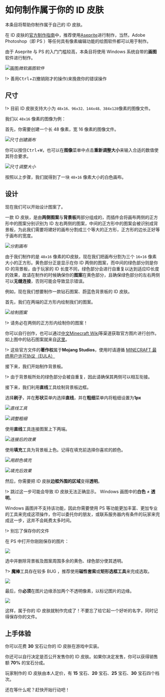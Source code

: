 # 如何制作属于你的 ID 皮肤

本条目将帮助你制作属于自己的 ID 皮肤。

在 ID 皮肤的[官方制作指南](https://itsnathang.me/plugins/nameplates/#/creating-nameplates)中，推荐使用[Aseprite](https://www.aseprite.org/)进行制作，当然，Adobe Photoshop（即 PS ）等任何具有像素编辑功能的绘图软件都可以用于制作。

由于 Aseprite 与 PS 的入门门槛较高，本条目将使用 Windows 系统自带的**画图**软件进行制作。

![画图](https://www.hualigs.cn/image/6038bf57a070a.jpg)*微软画图软件*

!> 善用<kbd>Ctrl</kbd>+<kbd>Z</kbd>(撤销刚才的操作)来挽救你的错误操作

## 尺寸

!> 目前 ID 皮肤支持大小为 `48x16、96x32、144x48、384x128`像素的图像文件。

我们以 `48x16` 像素的图像为例：

首先，你需要创建一个长 48 像素，宽 16 像素的图像文件。

![尺寸](https://www.hualigs.cn/image/6038bf0474146.jpg)*创建画布*

你可以按住<kbd>Ctrl</kbd>+<kbd>W</kbd>，也可以在**图像**菜单中点击**重新调整大小**来输入合适的数值使其符合要求。

![尺寸](https://www.hualigs.cn/image/6038c0f645aa7.jpg)*调整大小*

按照以上步骤，我们就得到了一块 `48×16` 像素大小的白色画布。

## 设计

现在我们可以开始设计图案了。

一款 ID 皮肤，是由**两侧图案**与**背景板**两部分组成的，而插件会将画布两侧的正方形中的图案分别识别为 ID 左右两侧的图案，中间的正方形中的图案会被识别成背景板，为此我们需要将建好的画布分割成三个等大的正方形，正方形的边长正好等于画布的宽度。

![](https://www.hualigs.cn/image/6038c3b5f00d8.jpg)*分割画布*

由于我们制作的是 `48x16` 像素的ID皮肤，现在我们把画布分割为三个 `16×16` 像素大小的正方形。黄色部分正是显示在你 ID 两侧的图案，而中间的绿色部分则是你 ID 的背景板，由于玩家的 ID 长度不同，绿色部分会进行自重复以达到适应ID长度的效果，故请在制作的时候确保你的**图案**在黄色部分，且确保绿色部分的左右两侧可以**无缝连接**，否则可能会导致显示错误。

例如，现在我们想要制作一款钻石图案、蔚蓝色背景板的 ID 皮肤。

首先，我们在两端的正方形内绘制我们的图案。

![](https://www.hualigs.cn/image/6038c9081310d.jpg)*绘制图案*

!> 请务必在两侧的正方形内绘制你的图案！

你可以自行创作，也可以通过[中文Minecraft Wiki](https://minecraft-zh.gamepedia.com/Minecraft_Wiki:%E5%85%B3%E4%BA%8E)等渠道获取官方图片进行创作。如上图中的钻石图案就来自[这里](https://wiki.biligame.com/mc/%E6%96%87%E4%BB%B6:Diamond_Revision_2.png)。

!> 这些官方文件的**著作权**属于**Mojang Studios**，使用时请遵循 [MINECRAFT 最终用户许可协议（EULA）](https://account.mojang.com/documents/minecraft_eula)

接下来，我们开始制作背景板。

!> 由于背景板所处的绿色部分会被自重复，因此请确保其两侧可以相互衔接。

接下来，我们利用**直线**工具绘制背景板边框。

选择**刷子**，并在**形状**菜单内选择**直线**，并在**粗细**菜单内将粗细设置为**1px**

![](https://www.hualigs.cn/image/6038ce020a4cb.jpg)*直线工具*

![](https://www.hualigs.cn/image/6038cec1b673f.jpg)*调整粗细*

使用**直线**工具连接图案上下两端。

![](https://www.hualigs.cn/image/6038cf5c3c450.jpg)*连接后的效果*

使用**填充**工具为背景板上色。记得在填充前选择你喜欢的颜色。

![](https://www.hualigs.cn/image/6038d0afdf6a6.jpg)*用颜色填充*

![](https://www.hualigs.cn/image/6038d1d4ccedc.jpg)*填充后效果*

然后，你需要把 ID 皮肤**边框外围的区域**变得**透明**。

!> 跳过这一步可能会导致 ID 皮肤无法正确显示。 Windows 画图中的**白色** ≠ **透明**。

Windows 画图并不支持该功能，因此你需要使用 PS 等功能更加丰富、更加专业的工具来完成这项操作，你可以委托你的朋友，或联系服务器内有条件的玩家来完成这一步，这并不会耗费太多时间。

!> 别忘了保存你的文件

在 PS 中打开你刚刚保存的图片：

![](https://www.hualigs.cn/image/6038d84097475.jpg)

选中并删除背景板及图案周围多余的黄色、绿色部分使其透明。

?> **魔棒**工具存在较多 BUG ，推荐使用**磁性套索**或**矩形选框工具**来完成选取。

![](https://www.hualigs.cn/image/6038dcb75dffc.jpg)

最后，你**必须**在图片边缘添加两个不透明像素，以标记图片的边缘。

![](https://www.hualigs.cn/image/6038dd774fe45.jpg)

这样，属于你的 ID 皮肤就制作完成了！不要忘了给它起一个好听的名字，同时记得保存你的文件。

## 上手体验

你可以花费 **30** 宝石让你的 ID 皮肤在游戏中实装。

你还可以自行决定是否公开发售你的 ID 皮肤。如果你决定发售，你可以获得销售额 **70%** 的宝石分成。

玩家制作的 ID 皮肤由本人定价，有 **15** 宝石、**20** 宝石、**25** 宝石、**30** 宝石四个档次。

还在等什么呢？赶快开始行动吧！

